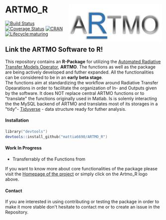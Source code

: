 # ARTMO_R <a href="https://mattia6690.github.io/ARTMO_R/"><img align="right" src="docs/data/ARTMOR_logoR.png" width="300" height="120" /></a>

[![Build Status](https://travis-ci.org/mattia6690/ARTMO_R.svg?branch=dev)](https://travis-ci.org/mattia6690/ARTMO_R) 
[![Coverage Status](https://img.shields.io/codecov/c/github/mattia6690/ARTMO_R/master.svg)](https://codecov.io/github/mattia6690/ARTMO_R)
[![CRAN](http://www.r-pkg.org/badges/version/ARTMOR)](https://cran.r-project.org/package=ARTMOR)
[![Lifecycle:maturing](https://img.shields.io/badge/lifecycle-experimental-orange.svg)](https://www.tidyverse.org/lifecycle/#experimental)

## Link the ARTMO Software to R!

This repository contains an **R-Package** for utilizing the [Automated Radiative Transfer Models Operator](http://ipl.uv.es/artmo/), **ARTMO**. The functions as well as the package are being actively developed and futher expanded. All the functionalities can be considered to be in an **early beta stage**.  
The functions aim at standardizing the workflow around Radiative Transfer Opearations in order to facilitate the organization of In- and Outputs given by the software. It does NOT replace central ARTMO functions or to "translate" the functions originally used in Matlab. Is is solemly interacting the the MySQL backend of ARTMO and translates most of its storages in a "tidy"- [Tidyverse](https://www.tidyverse.org/) - data structure ready for futher analysis.  

#### Installation

```s
library("devtools")
devtools::install_github("mattia6690/ARTMO_R")
```

#### Work In Progress

* Transferrably of the Functions from 

If you want to know more about core functionalities of the package please visit the [Homepage of the project](https://mattia6690.github.io/ARTMO_R/) or simply click on the Artmo_R logo above.

#### Contact

If you are interested in using contributing or testing the package in order to make it more stable don't hesitate to contact me or to create an issue in the Repository.